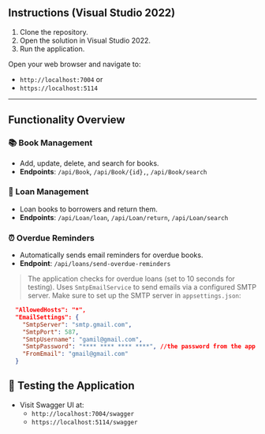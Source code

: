 ## Instructions (Visual Studio 2022)

1. Clone the repository.
2. Open the solution in Visual Studio 2022.
3. Run the application.

Open your web browser and navigate to:
- `http://localhost:7004` or
- `https://localhost:5114`

---

## Functionality Overview

### 📚 Book Management
- Add, update, delete, and search for books.
- **Endpoints**: `/api/Book`, `/api/Book/{id},`, `/api/Book/search`

### 📖 Loan Management
- Loan books to borrowers and return them.
- **Endpoints**: `/api/Loan/loan`, `/api/Loan/return`, `/api/Loan/search`

### ⏰ Overdue Reminders
- Automatically sends email reminders for overdue books.
- **Endpoint**: `/api/loans/send-overdue-reminders`

> The application checks for overdue loans (set to 10 seconds for testing).
> Uses `SmtpEmailService` to send emails via a configured SMTP server.
> Make sure to set up the SMTP server in `appsettings.json`:

``` appsettings.json
  "AllowedHosts": "*",
  "EmailSettings": {
    "SmtpServer": "smtp.gmail.com",
    "SmtpPort": 587,
    "SmtpUsername": "gamil@gmail.com",
    "SmtpPassword": "**** **** **** ****", //the password from the app password
    "FromEmail": "gmail@gmail.com"
  }
```

## 🧪 Testing the Application

- Visit Swagger UI at:
    - `http://localhost:7004/swagger`
    - `https://localhost:5114/swagger`
